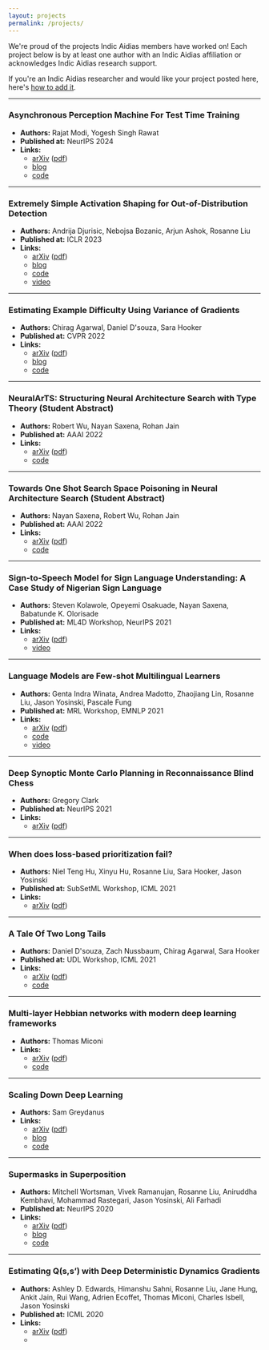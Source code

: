 ```yaml
---
layout: projects
permalink: /projects/
---
```


We're proud of the projects Indic Aidias members have worked on! Each project below is by at least one author with an Indic Aidias affiliation or acknowledges Indic Aidias research support.

If you're an Indic Aidias researcher and would like your project posted here, here's [how to add it](/wiki/add-your-paper-projects-page/).

---

### Asynchronous Perception Machine For Test Time Training

* **Authors:** Rajat Modi, Yogesh Singh Rawat
* **Published at:** NeurIPS 2024
* **Links:**
    * [arXiv](https://arxiv.org/abs/2410.20535) ([pdf](https://arxiv.org/pdf/2410.20535))
    * [blog](https://rajatmodi62.github.io/2024/10/26/hinton_apm-copy/)
    * [code](https://github.com/rajatmodi62/apm)

---

### Extremely Simple Activation Shaping for Out-of-Distribution Detection

* **Authors:** Andrija Djurisic, Nebojsa Bozanic, Arjun Ashok, Rosanne Liu
* **Published at:** ICLR 2023
* **Links:**
    * [arXiv](https://arxiv.org/abs/2209.09858) ([pdf](https://arxiv.org/pdf/2209.09858))
    * [blog](https://andrijazz.github.io/ash/)
    * [code](https://github.com/andrijazz/ash)
    * [video](https://www.youtube.com/watch?v=yhsXQJUbGsU)

---

### Estimating Example Difficulty Using Variance of Gradients

* **Authors:** Chirag Agarwal, Daniel D'souza, Sara Hooker
* **Published at:** CVPR 2022
* **Links:**
    * [arXiv](https://arxiv.org/pdf/2008.11600) ([pdf](https://arxiv.org/pdf/2008.11600))
    * [blog](https://varianceofgradients.github.io/)
    * [code](https://github.com/chirag126/VOG)

---

### NeuralArTS: Structuring Neural Architecture Search with Type Theory (Student Abstract)

* **Authors:** Robert Wu, Nayan Saxena, Rohan Jain
* **Published at:** AAAI 2022
* **Links:**
    * [arXiv](https://arxiv.org/abs/2110.08710) ([pdf](https://arxiv.org/pdf/2110.08710.pdf))
    * [code](https://github.com/rusbridger/enas_types)

---

### Towards One Shot Search Space Poisoning in Neural Architecture Search (Student Abstract)

* **Authors:** Nayan Saxena, Robert Wu, Rohan Jain
* **Published at:** AAAI 2022
* **Links:**
    * [arXiv](https://arxiv.org/abs/2111.07138) ([pdf](https://arxiv.org/pdf/2111.07138.pdf))
    * [code](https://github.com/rusbridger/ENAS-Experiments)

---

### Sign-to-Speech Model for Sign Language Understanding: A Case Study of Nigerian Sign Language

* **Authors:** Steven Kolawole, Opeyemi Osakuade, Nayan Saxena, Babatunde K. Olorisade
* **Published at:** ML4D Workshop, NeurIPS 2021
* **Links:**
    * [arXiv](http://arxiv.org/abs/2111.00995) ([pdf](https://arxiv.org/pdf/2111.00995.pdf))
    * [video](https://recorder-v3.slideslive.com/?share=55421&s=962bef01-2f2b-4b72-843c-d0796f80abbb)

---

### Language Models are Few-shot Multilingual Learners

* **Authors:** Genta Indra Winata, Andrea Madotto, Zhaojiang Lin, Rosanne Liu, Jason Yosinski, Pascale Fung
* **Published at:** MRL Workshop, EMNLP 2021
* **Links:**
    * [arXiv](https://arxiv.org/abs/2109.07684) ([pdf](https://arxiv.org/pdf/2109.07684.pdf))
    * [code](https://github.com/gentaiscool/few-shot-lm)
    * [video](https://screencast-o-matic.com/watch/cr6l1TVXu2V)

---

### Deep Synoptic Monte Carlo Planning in Reconnaissance Blind Chess

* **Authors:** Gregory Clark
* **Published at:** NeurIPS 2021
* **Links:**
    * [arXiv](https://arxiv.org/abs/2110.01810) ([pdf](https://arxiv.org/pdf/2110.01810.pdf))

---

### When does loss-based prioritization fail?

* **Authors:** Niel Teng Hu, Xinyu Hu, Rosanne Liu, Sara Hooker, Jason Yosinski
* **Published at:** SubSetML Workshop, ICML 2021
* **Links:**
    * [arXiv](https://arxiv.org/abs/2107.07741) ([pdf](https://arxiv.org/pdf/2107.07741.pdf))

---

### A Tale Of Two Long Tails

* **Authors:** Daniel D'souza, Zach Nussbaum, Chirag Agarwal, Sara Hooker
* **Published at:** UDL Workshop, ICML 2021
* **Links:**
    * [arXiv](https://arxiv.org/abs/2107.13098) ([pdf](https://arxiv.org/pdf/2107.13098.pdf))
    * [code](https://github.com/dsouzadaniel/long_tail)

---

### Multi-layer Hebbian networks with modern deep learning frameworks

* **Authors:** Thomas Miconi
* **Links:**
    * [arXiv](https://arxiv.org/abs/2107.01729) ([pdf](https://arxiv.org/pdf/2107.01729.pdf))
    * [code](https://github.com/ThomasMiconi/HebbianCNNPyTorch)

---

### Scaling Down Deep Learning

* **Authors:** Sam Greydanus
* **Links:**
    * [arXiv](https://arxiv.org/abs/2011.14439) ([pdf](https://arxiv.org/pdf/2011.14439.pdf))
    * [blog](https://greydanus.github.io/2020/12/01/scaling-down/)
    * [code](https://github.com/greydanus/mnist1d)

---

### Supermasks in Superposition

* **Authors:** Mitchell Wortsman, Vivek Ramanujan, Rosanne Liu, Aniruddha Kembhavi, Mohammad Rastegari, Jason Yosinski, Ali Farhadi
* **Published at:** NeurIPS 2020
* **Links:**
    * [arXiv](https://arxiv.org/abs/2006.14769) ([pdf](https://arxiv.org/pdf/2006.14769.pdf))
    * [blog](https://mitchellnw.github.io/blog/2020/supsup/)
    * [code](https://github.com/RAIVNLab/supsup)

---

### Estimating Q(s,s’) with Deep Deterministic Dynamics Gradients

* **Authors:** Ashley D. Edwards, Himanshu Sahni, Rosanne Liu, Jane Hung, Ankit Jain, Rui Wang, Adrien Ecoffet, Thomas Miconi, Charles Isbell, Jason Yosinski
* **Published at:** ICML 2020
* **Links:**
    * [arXiv](https://arxiv.org/abs/2002.09505) ([pdf](https://arxiv.org/pdf/2002.09505.pdf))
    *